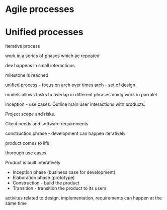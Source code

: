 # Agile processes

# Unified processes

Iterative process

work in a series of phases which ae repeated

dev happens in small interactions

milestone is reached

unified process - focus on arch over times
arch - set of design

models allows tasks to overlap in different phrases
doing work in parralel

inception - use cases. Outline main user interactions with products.

Project scope and risks.

Client needs and software requirements

construction phrase - development can happen iteratively

product comes to life

thorough use cases

Product is built interatively

* Inception phase (business case for development)
* Elaboration phase (prototype)
* Construction - build the product
* Transition - transition the product to its users

activites related to design, implementation, requirements can happen at the same time
